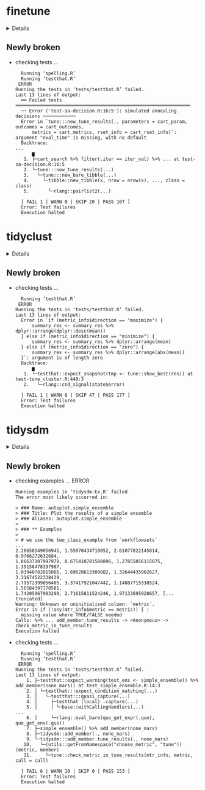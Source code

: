 # finetune

<details>

* Version: 1.1.0
* GitHub: https://github.com/tidymodels/finetune
* Source code: https://github.com/cran/finetune
* Date/Publication: 2023-04-19 07:40:02 UTC
* Number of recursive dependencies: 171

Run `revdepcheck::revdep_details(, "finetune")` for more info

</details>

## Newly broken

*   checking tests ...
    ```
      Running ‘spelling.R’
      Running ‘testthat.R’
     ERROR
    Running the tests in ‘tests/testthat.R’ failed.
    Last 13 lines of output:
      ══ Failed tests ════════════════════════════════════════════════════════════════
      ── Error ('test-sa-decision.R:16:5'): simulated annealing decisions ────────────
      Error in `tune:::new_tune_results(., parameters = cart_param, outcomes = cart_outcomes, 
          metrics = cart_metrics, rset_info = cart_rset_info)`: argument "eval_time" is missing, with no default
      Backtrace:
    ...
          ▆
       1. ├─cart_search %>% filter(.iter == iter_val) %>% ... at test-sa-decision.R:16:5
       2. └─tune:::new_tune_results(...)
       3.   └─tune:::new_bare_tibble(...)
       4.     └─tibble::new_tibble(x, nrow = nrow(x), ..., class = class)
       5.       └─rlang::pairlist2(...)
      
      [ FAIL 1 | WARN 0 | SKIP 20 | PASS 107 ]
      Error: Test failures
      Execution halted
    ```

# tidyclust

<details>

* Version: 0.2.0
* GitHub: https://github.com/tidymodels/tidyclust
* Source code: https://github.com/cran/tidyclust
* Date/Publication: 2023-09-25 18:20:06 UTC
* Number of recursive dependencies: 168

Run `revdepcheck::revdep_details(, "tidyclust")` for more info

</details>

## Newly broken

*   checking tests ...
    ```
      Running ‘testthat.R’
     ERROR
    Running the tests in ‘tests/testthat.R’ failed.
    Last 13 lines of output:
      Error in `if (metric_info$direction == "maximize") {
          summary_res <- summary_res %>% dplyr::arrange(dplyr::desc(mean))
      } else if (metric_info$direction == "minimize") {
          summary_res <- summary_res %>% dplyr::arrange(mean)
      } else if (metric_info$direction == "zero") {
          summary_res <- summary_res %>% dplyr::arrange(abs(mean))
      }`: argument is of length zero
      Backtrace:
          ▆
       1. └─testthat::expect_snapshot(tmp <- tune::show_best(res)) at test-tune_cluster.R:440:3
       2.   └─rlang::cnd_signal(state$error)
      
      [ FAIL 1 | WARN 0 | SKIP 47 | PASS 177 ]
      Error: Test failures
      Execution halted
    ```

# tidysdm

<details>

* Version: 0.9.3
* GitHub: https://github.com/EvolEcolGroup/tidysdm
* Source code: https://github.com/cran/tidysdm
* Date/Publication: 2024-01-17 20:50:02 UTC
* Number of recursive dependencies: 166

Run `revdepcheck::revdep_details(, "tidysdm")` for more info

</details>

## Newly broken

*   checking examples ... ERROR
    ```
    Running examples in ‘tidysdm-Ex.R’ failed
    The error most likely occurred in:
    
    > ### Name: autoplot.simple_ensemble
    > ### Title: Plot the results of a simple ensemble
    > ### Aliases: autoplot.simple_ensemble
    > 
    > ### ** Examples
    > 
    > # we use the two_class_example from `workflowsets`
    ...
    2.26658549056941, 1.55070434710052, 2.61077822145814, 0.9766272632684,
    1.86637107997978, 0.675410781588896, 1.27855056115075, 1.39156478397907,
    1.03940782815086, 1.69628613309882, 1.32644435902627, 3.31674522338439,
    2.79572399056405, 3.37417921047442, 1.14087715338524, 1.56584397770581,
    1.74205067903299, 2.71615811524246, 1.97133695928657, [... truncated]
    Warning: Unknown or uninitialised column: `metric`.
    Error in if (!any(mtr_info$metric == metric)) { : 
      missing value where TRUE/FALSE needed
    Calls: %>% ... add_member.tune_results -> <Anonymous> -> check_metric_in_tune_results
    Execution halted
    ```

*   checking tests ...
    ```
      Running ‘spelling.R’
      Running ‘testthat.R’
     ERROR
    Running the tests in ‘tests/testthat.R’ failed.
    Last 13 lines of output:
        1. ├─testthat::expect_warning(test_ens <- simple_ensemble() %>% add_member(none_mars)) at test_simple_ensemble.R:14:3
        2. │ └─testthat:::expect_condition_matching(...)
        3. │   └─testthat:::quasi_capture(...)
        4. │     ├─testthat (local) .capture(...)
        5. │     │ └─base::withCallingHandlers(...)
    ...
        6. │     └─rlang::eval_bare(quo_get_expr(.quo), quo_get_env(.quo))
        7. ├─simple_ensemble() %>% add_member(none_mars)
        8. ├─tidysdm::add_member(., none_mars)
        9. └─tidysdm:::add_member.tune_results(., none_mars)
       10.   └─(utils::getFromNamespace("choose_metric", "tune"))(metric, member)
       11.     └─tune::check_metric_in_tune_results(mtr_info, metric, call = call)
      
      [ FAIL 6 | WARN 10 | SKIP 0 | PASS 153 ]
      Error: Test failures
      Execution halted
    ```

